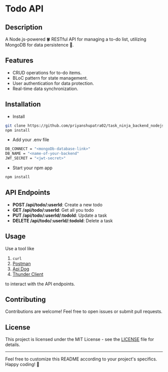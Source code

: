 # Todo API

## Description
A Node.js-powered 🍀 RESTful API for managing a to-do list, utilizing MongoDB for data persistence 🌱.

## Features
- CRUD operations for to-do items.
- BLoC pattern for state management.
- User authentication for data protection.
- Real-time data synchronization.

## Installation
- Install
```bash
git clone https://github.com/priyanshupatra02/task_ninja_backend_nodejs
npm install
```
- Add your .env file
```bash
DB_CONNECT = "<mongoDb-database-link>"
DB_NAME = "<name-of-your-backend"
JWT_SECRET = "<jwt-secret>"
```
- Start your npm app
```bash
npm install
```


## API Endpoints

- **POST /api/todo/:userId**: Create a new todo
- **GET /api/todo/:userId**: Get all you todo
- **PUT /api/todo/:userId/:todoId**: Update a task
- **DELETE /api/todo/:userId/:todoId**: Delete a task

## Usage

Use a tool like 
1. `curl`
2. [Postman](https://www.postman.com/)
3. [Api Dog](https://apidog.com/)
4. [Thunder Client](https://www.thunderclient.com/)

to interact with the API endpoints.

## Contributing

Contributions are welcome! Feel free to open issues or submit pull requests.

## License

This project is licensed under the MIT License - see the [LICENSE](LICENSE) file for details.

---

Feel free to customize this README according to your project's specifics. Happy coding! 🚀

